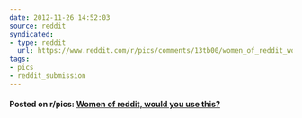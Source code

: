 ```yaml
---
date: 2012-11-26 14:52:03
source: reddit
syndicated:
- type: reddit
  url: https://www.reddit.com/r/pics/comments/13tb00/women_of_reddit_would_you_use_this/
tags:
- pics
- reddit_submission
---
```


#### Posted on r/pics: [Women of reddit, would you use this?](https://reddit.com/r/pics/comments/13tb00/women_of_reddit_would_you_use_this/)